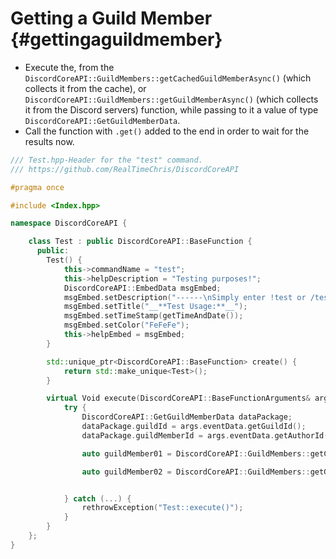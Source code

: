 Getting a Guild Member {#gettingaguildmember}
============
- Execute the, from the `DiscordCoreAPI::GuildMembers::getCachedGuildMemberAsync()` (which collects it from the cache), or `DiscordCoreAPI::GuildMembers::getGuildMemberAsync()` (which collects it from the Discord servers) function, while passing to it a value of type `DiscordCoreAPI::GetGuildMemberData`.
- Call the function with `.get()` added to the end in order to wait for the results now.

```cpp
/// Test.hpp-Header for the "test" command.
/// https://github.com/RealTimeChris/DiscordCoreAPI

#pragma once

#include <Index.hpp>

namespace DiscordCoreAPI {

	class Test : public DiscordCoreAPI::BaseFunction {
	  public:
		Test() {
			this->commandName = "test";
			this->helpDescription = "Testing purposes!";
			DiscordCoreAPI::EmbedData msgEmbed;
			msgEmbed.setDescription("------\nSimply enter !test or /test!\n------");
			msgEmbed.setTitle("__**Test Usage:**__");
			msgEmbed.setTimeStamp(getTimeAndDate());
			msgEmbed.setColor("FeFeFe");
			this->helpEmbed = msgEmbed;
		}

		std::unique_ptr<DiscordCoreAPI::BaseFunction> create() {
			return std::make_unique<Test>();
		}

		virtual Void execute(DiscordCoreAPI::BaseFunctionArguments& args) {
			try {
				DiscordCoreAPI::GetGuildMemberData dataPackage;
				dataPackage.guildId = args.eventData.getGuildId();
				dataPackage.guildMemberId = args.eventData.getAuthorId();

				auto guildMember01 = DiscordCoreAPI::GuildMembers::getCachedGuildMemberAsync(dataPackage).get();

				auto guildMember02 = DiscordCoreAPI::GuildMembers::getGuildMemberAsync(dataPackage).get();


			} catch (...) {
				rethrowException("Test::execute()");
			}
		}
	};
}
```
